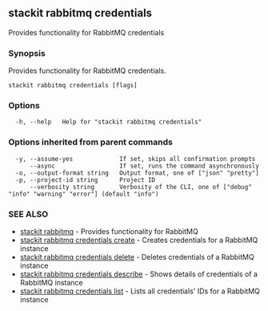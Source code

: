 ## stackit rabbitmq credentials

Provides functionality for RabbitMQ credentials

### Synopsis

Provides functionality for RabbitMQ credentials.

```
stackit rabbitmq credentials [flags]
```

### Options

```
  -h, --help   Help for "stackit rabbitmq credentials"
```

### Options inherited from parent commands

```
  -y, --assume-yes             If set, skips all confirmation prompts
      --async                  If set, runs the command asynchronously
  -o, --output-format string   Output format, one of ["json" "pretty"]
  -p, --project-id string      Project ID
      --verbosity string       Verbosity of the CLI, one of ["debug" "info" "warning" "error"] (default "info")
```

### SEE ALSO

* [stackit rabbitmq](./stackit_rabbitmq.md)	 - Provides functionality for RabbitMQ
* [stackit rabbitmq credentials create](./stackit_rabbitmq_credentials_create.md)	 - Creates credentials for a RabbitMQ instance
* [stackit rabbitmq credentials delete](./stackit_rabbitmq_credentials_delete.md)	 - Deletes credentials of a RabbitMQ instance
* [stackit rabbitmq credentials describe](./stackit_rabbitmq_credentials_describe.md)	 - Shows details of credentials of a RabbitMQ instance
* [stackit rabbitmq credentials list](./stackit_rabbitmq_credentials_list.md)	 - Lists all credentials' IDs for a RabbitMQ instance

